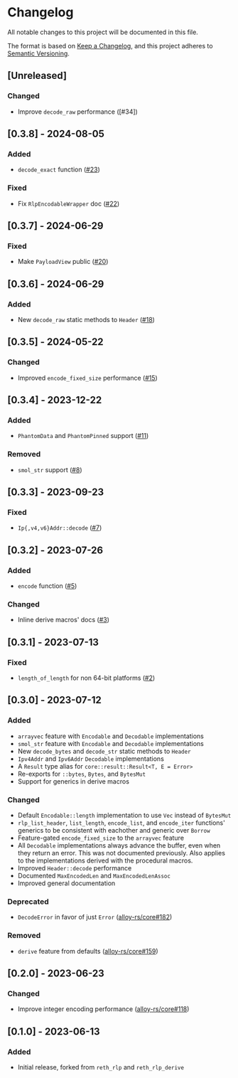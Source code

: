 # Changelog

All notable changes to this project will be documented in this file.

The format is based on [Keep a Changelog](https://keepachangelog.com/en/1.1.0/),
and this project adheres to [Semantic Versioning](https://semver.org/spec/v2.0.0.html).

## [Unreleased]

### Changed

- Improve `decode_raw` performance ([#34])

## [0.3.8] - 2024-08-05

### Added

- `decode_exact` function ([#23])

### Fixed

- Fix `RlpEncodableWrapper` doc ([#22])

[#22]: https://github.com/alloy-rs/rlp/pull/22
[#23]: https://github.com/alloy-rs/rlp/pull/23

## [0.3.7] - 2024-06-29

### Fixed

- Make `PayloadView` public ([#20])

[#20]: https://github.com/alloy-rs/rlp/pull/20

## [0.3.6] - 2024-06-29

### Added

- New `decode_raw` static methods to `Header` ([#18])

[#18]: https://github.com/alloy-rs/rlp/pull/18

## [0.3.5] - 2024-05-22

### Changed

- Improved `encode_fixed_size` performance ([#15])

[#15]: https://github.com/alloy-rs/rlp/pull/15

## [0.3.4] - 2023-12-22

### Added

- `PhantomData` and `PhantomPinned` support ([#11])

### Removed

- `smol_str` support ([#8])

[#8]: https://github.com/alloy-rs/rlp/pull/8
[#11]: https://github.com/alloy-rs/rlp/pull/11

## [0.3.3] - 2023-09-23

### Fixed

- `Ip{,v4,v6}Addr::decode` ([#7])

[#7]: https://github.com/alloy-rs/rlp/pull/7

## [0.3.2] - 2023-07-26

### Added

- `encode` function ([#5])

### Changed

- Inline derive macros' docs ([#3])

[#3]: https://github.com/alloy-rs/rlp/pull/3
[#5]: https://github.com/alloy-rs/rlp/pull/5

## [0.3.1] - 2023-07-13

### Fixed

- `length_of_length` for non 64-bit platforms ([#2])

[#2]: https://github.com/alloy-rs/rlp/pull/2

## [0.3.0] - 2023-07-12

### Added

- `arrayvec` feature with `Encodable` and `Decodable` implementations
- `smol_str` feature with `Encodable` and `Decodable` implementations
- New `decode_bytes` and `decode_str` static methods to `Header`
- `Ipv4Addr` and `Ipv6Addr` `Decodable` implementations
- A `Result` type alias for `core::result::Result<T, E = Error>`
- Re-exports for `::bytes`, `Bytes`, and `BytesMut`
- Support for generics in derive macros

### Changed

- Default `Encodable::length` implementation to use `Vec` instead of `BytesMut`
- `rlp_list_header`, `list_length`, `encode_list`, and `encode_iter` functions'
  generics to be consistent with eachother and generic over `Borrow`
- Feature-gated `encode_fixed_size` to the `arrayvec` feature
- All `Decodable` implementations always advance the buffer, even when they
  return an error. This was not documented previously. Also applies to the
  implementations derived with the procedural macros.
- Improved `Header::decode` performance
- Documented `MaxEncodedLen` and `MaxEncodedLenAssoc`
- Improved general documentation

### Deprecated

- `DecodeError` in favor of just `Error` ([alloy-rs/core#182])

### Removed

- `derive` feature from defaults ([alloy-rs/core#159])

[alloy-rs/core#159]: https://github.com/alloy-rs/core/pull/159
[alloy-rs/core#182]: https://github.com/alloy-rs/core/pull/182

## [0.2.0] - 2023-06-23

### Changed

- Improve integer encoding performance ([alloy-rs/core#118])

[alloy-rs/core#118]: https://github.com/alloy-rs/core/pull/118

## [0.1.0] - 2023-06-13

### Added

- Initial release, forked from `reth_rlp` and `reth_rlp_derive`

